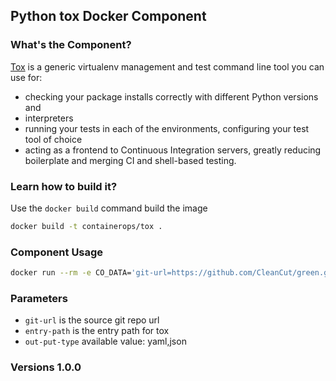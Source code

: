## Python tox Docker Component

### What's the Component?

[Tox](https://github.com/tox-dev/tox) is a generic virtualenv management and test command line tool you can use for:

- checking your package installs correctly with different Python versions and
- interpreters
- running your tests in each of the environments, configuring your test tool of choice
- acting as a frontend to Continuous Integration servers, greatly reducing boilerplate and merging CI and shell-based testing.

### Learn how to build it?
Use the `docker build` command build the image
```bash
docker build -t containerops/tox .
```

### Component Usage
```bash
docker run --rm -e CO_DATA='git-url=https://github.com/CleanCut/green.git entry-path=.' containerops/tox
```

### Parameters
- `git-url` is the source git repo url
- `entry-path` is the entry path for tox
- `out-put-type` available value: yaml,json

### Versions 1.0.0
